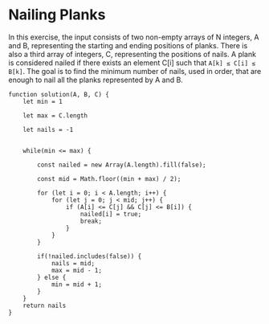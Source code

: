 # Nailing Planks

In this exercise, the input consists of two non-empty arrays of N integers, A and B, representing the starting and ending positions of planks.
There is also a third array of integers, C, representing the positions of nails. A plank is considered nailed if there exists an element C[i] such that `A[k] ≤ C[i] ≤ B[k]`.
The goal is to find the minimum number of nails, used in order, that are enough to nail all the planks represented by A and B.

```
function solution(A, B, C) {
    let min = 1

    let max = C.length

    let nails = -1


    while(min <= max) {

        const nailed = new Array(A.length).fill(false);

        const mid = Math.floor((min + max) / 2);

        for (let i = 0; i < A.length; i++) {
            for (let j = 0; j < mid; j++) {
                if (A[i] <= C[j] && C[j] <= B[i]) {
                    nailed[i] = true;
                    break;
                }
            }
        }

        if(!nailed.includes(false)) {
            nails = mid;
            max = mid - 1;
        } else {
            min = mid + 1;
        }
    }
    return nails
}
```
